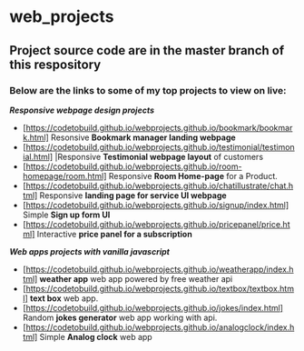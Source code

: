 # web_projects
## Project source code are in the master branch of this respository
### Below are the links to some of my top projects to view on live:

***Responsive webpage design projects***
* [https://codetobuild.github.io/webprojects.github.io/bookmark/bookmark.html] Resonsive **Bookmark manager landing webpage** 
* [https://codetobuild.github.io/webprojects.github.io/testimonial/testimonial.html] |Responsive **Testimonial webpage layout** of customers 
* [https://codetobuild.github.io/webprojects.github.io/room-homepage/room.html] Responsive **Room Home-page** for a Product.
* [https://codetobuild.github.io/webprojects.github.io/chatillustrate/chat.html] Responsive **landing page for service UI webpage** 
* [https://codetobuild.github.io/webprojects.github.io/signup/index.html] Simple **Sign up form UI** 
* [https://codetobuild.github.io/webprojects.github.io/pricepanel/price.html] Interactive **price panel for a subscription** 

***Web apps projects with vanilla javascript***
* [https://codetobuild.github.io/webprojects.github.io/weatherapp/index.html] **weather app** web app powered by free weather api
* [https://codetobuild.github.io/webprojects.github.io/textbox/textbox.html] **text box** web app.
* [https://codetobuild.github.io/webprojects.github.io/jokes/index.html] Random **jokes generator** web app working with api.
* [https://codetobuild.github.io/webprojects.github.io/analogclock/index.html] Simple **Analog clock** web app
